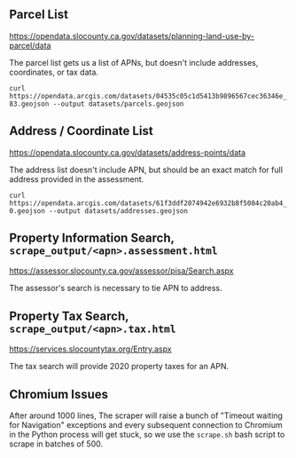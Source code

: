 ## Parcel List

https://opendata.slocounty.ca.gov/datasets/planning-land-use-by-parcel/data

The parcel list gets us a list of APNs, but doesn't include addresses, coordinates, or tax data.

`curl https://opendata.arcgis.com/datasets/04535c05c1d5413b9896567cec36346e_83.geojson --output datasets/parcels.geojson`

## Address / Coordinate List

https://opendata.slocounty.ca.gov/datasets/address-points/data

The address list doesn't include APN, but should be an exact match for full address provided in the assessment.

`curl https://opendata.arcgis.com/datasets/61f3ddf2074942e6932b8f5084c20ab4_0.geojson --output datasets/addresses.geojson`

## Property Information Search, `scrape_output/<apn>.assessment.html`

https://assessor.slocounty.ca.gov/assessor/pisa/Search.aspx

The assessor's search is necessary to tie APN to address.

## Property Tax Search, `scrape_output/<apn>.tax.html`

https://services.slocountytax.org/Entry.aspx

The tax search will provide 2020 property taxes for an APN.

## Chromium Issues

After around 1000 lines, The scraper will raise a bunch of "Timeout waiting for
Navigation" exceptions and every subsequent connection to Chromium in the
Python process will get stuck, so we use the `scrape.sh` bash script to scrape
in batches of 500.
